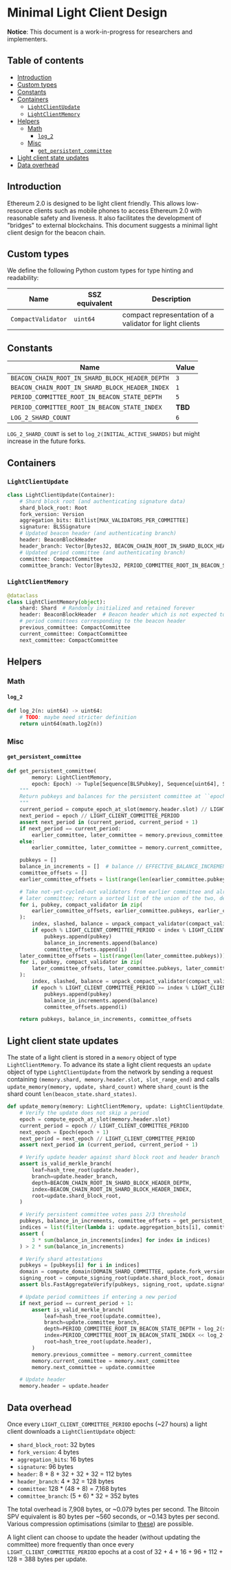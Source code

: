 # Minimal Light Client Design

**Notice**: This document is a work-in-progress for researchers and implementers.

## Table of contents

<!-- TOC -->
<!-- START doctoc generated TOC please keep comment here to allow auto update -->
<!-- DON'T EDIT THIS SECTION, INSTEAD RE-RUN doctoc TO UPDATE -->


- [Introduction](#introduction)
- [Custom types](#custom-types)
- [Constants](#constants)
- [Containers](#containers)
  - [`LightClientUpdate`](#lightclientupdate)
  - [`LightClientMemory`](#lightclientmemory)
- [Helpers](#helpers)
  - [Math](#math)
    - [`log_2`](#log_2)
  - [Misc](#misc)
    - [`get_persistent_committee`](#get_persistent_committee)
- [Light client state updates](#light-client-state-updates)
- [Data overhead](#data-overhead)

<!-- END doctoc generated TOC please keep comment here to allow auto update -->
<!-- /TOC -->

## Introduction

Ethereum 2.0 is designed to be light client friendly. This allows low-resource clients such as mobile phones to access Ethereum 2.0 with reasonable safety and liveness. It also facilitates the development of "bridges" to external blockchains. This document suggests a minimal light client design for the beacon chain.

## Custom types

We define the following Python custom types for type hinting and readability:

| Name | SSZ equivalent | Description |
| - | - | - |
| `CompactValidator` | `uint64` | compact representation of a validator for light clients |

## Constants

| Name | Value |
| - | - |
| `BEACON_CHAIN_ROOT_IN_SHARD_BLOCK_HEADER_DEPTH` | `3` |
| `BEACON_CHAIN_ROOT_IN_SHARD_BLOCK_HEADER_INDEX` | `1` |
| `PERIOD_COMMITTEE_ROOT_IN_BEACON_STATE_DEPTH` | `5` |
| `PERIOD_COMMITTEE_ROOT_IN_BEACON_STATE_INDEX` | **TBD** |
| `LOG_2_SHARD_COUNT` | `6` |

`LOG_2_SHARD_COUNT` is set to `log_2(INITIAL_ACTIVE_SHARDS)` but might increase in the future forks.

## Containers

### `LightClientUpdate`

```python
class LightClientUpdate(Container):
    # Shard block root (and authenticating signature data)
    shard_block_root: Root
    fork_version: Version
    aggregation_bits: Bitlist[MAX_VALIDATORS_PER_COMMITTEE]
    signature: BLSSignature
    # Updated beacon header (and authenticating branch)
    header: BeaconBlockHeader
    header_branch: Vector[Bytes32, BEACON_CHAIN_ROOT_IN_SHARD_BLOCK_HEADER_DEPTH]
    # Updated period committee (and authenticating branch)
    committee: CompactCommittee
    committee_branch: Vector[Bytes32, PERIOD_COMMITTEE_ROOT_IN_BEACON_STATE_DEPTH + LOG_2_SHARD_COUNT]
```

### `LightClientMemory`

```python
@dataclass
class LightClientMemory(object):
    shard: Shard  # Randomly initialized and retained forever
    header: BeaconBlockHeader  # Beacon header which is not expected to revert
    # period committees corresponding to the beacon header
    previous_committee: CompactCommittee
    current_committee: CompactCommittee
    next_committee: CompactCommittee
```

## Helpers

### Math

#### `log_2`

```python
def log_2(n: uint64) -> uint64:
    # TODO: maybe need stricter definition
    return uint64(math.log2(n))
```

### Misc

#### `get_persistent_committee`

```python
def get_persistent_committee(
        memory: LightClientMemory,
        epoch: Epoch) -> Tuple[Sequence[BLSPubkey], Sequence[uint64], Sequence[uint64]]:
    """
    Return pubkeys and balances for the persistent committee at ``epoch``.
    """
    current_period = compute_epoch_at_slot(memory.header.slot) // LIGHT_CLIENT_COMMITTEE_PERIOD
    next_period = epoch // LIGHT_CLIENT_COMMITTEE_PERIOD
    assert next_period in (current_period, current_period + 1)
    if next_period == current_period:
        earlier_committee, later_committee = memory.previous_committee, memory.current_committee
    else:
        earlier_committee, later_committee = memory.current_committee, memory.next_committee

    pubkeys = []
    balance_in_increments = []  # balance // EFFECTIVE_BALANCE_INCREMENT
    committee_offsets = []
    earlier_committee_offsets = list(range(len(earlier_committee.pubkeys)))

    # Take not-yet-cycled-out validators from earlier committee and already-cycled-in validators from
    # later committee; return a sorted list of the union of the two, deduplicated.
    for i, pubkey, compact_validator in zip(
        earlier_committee_offsets, earlier_committee.pubkeys, earlier_committee.compact_validators
    ):
        index, slashed, balance = unpack_compact_validator(compact_validator)
        if epoch % LIGHT_CLIENT_COMMITTEE_PERIOD < index % LIGHT_CLIENT_COMMITTEE_PERIOD:
            pubkeys.append(pubkey)
            balance_in_increments.append(balance)
            committee_offsets.append(i)
    later_committee_offsets = list(range(len(later_committee.pubkeys)))
    for i, pubkey, compact_validator in zip(
        later_committee_offsets, later_committee.pubkeys, later_committee.compact_validators
    ):
        index, slashed, balance = unpack_compact_validator(compact_validator)
        if epoch % LIGHT_CLIENT_COMMITTEE_PERIOD >= index % LIGHT_CLIENT_COMMITTEE_PERIOD and pubkey not in pubkeys:
            pubkeys.append(pubkey)
            balance_in_increments.append(balance)
            committee_offsets.append(i)

    return pubkeys, balance_in_increments, committee_offsets
```

## Light client state updates

The state of a light client is stored in a `memory` object of type `LightClientMemory`. To advance its state a light client requests an `update` object of type `LightClientUpdate` from the network by sending a request containing `(memory.shard, memory.header.slot, slot_range_end)` and calls `update_memory(memory, update, shard_count)` where `shard_count` is the shard count `len(beacon_state.shard_states)`.

```python
def update_memory(memory: LightClientMemory, update: LightClientUpdate, shard_count: uint64) -> None:
    # Verify the update does not skip a period
    epoch = compute_epoch_at_slot(memory.header.slot)
    current_period = epoch // LIGHT_CLIENT_COMMITTEE_PERIOD
    next_epoch = Epoch(epoch + 1)
    next_period = next_epoch // LIGHT_CLIENT_COMMITTEE_PERIOD
    assert next_period in (current_period, current_period + 1)  

    # Verify update header against shard block root and header branch
    assert is_valid_merkle_branch(
        leaf=hash_tree_root(update.header),
        branch=update.header_branch,
        depth=BEACON_CHAIN_ROOT_IN_SHARD_BLOCK_HEADER_DEPTH,
        index=BEACON_CHAIN_ROOT_IN_SHARD_BLOCK_HEADER_INDEX,
        root=update.shard_block_root,
    )

    # Verify persistent committee votes pass 2/3 threshold
    pubkeys, balance_in_increments, committee_offsets = get_persistent_committee(memory, next_epoch)
    indices = list(filter(lambda i: update.aggregation_bits[i], committee_offsets))
    assert (
        3 * sum(balance_in_increments[index] for index in indices)
    ) > 2 * sum(balance_in_increments)

    # Verify shard attestations
    pubkeys = [pubkeys[i] for i in indices]
    domain = compute_domain(DOMAIN_SHARD_COMMITTEE, update.fork_version)
    signing_root = compute_signing_root(update.shard_block_root, domain)
    assert bls.FastAggregateVerify(pubkeys, signing_root, update.signature)

    # Update period committees if entering a new period
    if next_period == current_period + 1:
        assert is_valid_merkle_branch(
            leaf=hash_tree_root(update.committee),
            branch=update.committee_branch,
            depth=PERIOD_COMMITTEE_ROOT_IN_BEACON_STATE_DEPTH + log_2(shard_count),
            index=PERIOD_COMMITTEE_ROOT_IN_BEACON_STATE_INDEX << log_2(shard_count) + memory.shard,
            root=hash_tree_root(update.header),
        )
        memory.previous_committee = memory.current_committee
        memory.current_committee = memory.next_committee
        memory.next_committee = update.committee

    # Update header
    memory.header = update.header
```

## Data overhead

Once every `LIGHT_CLIENT_COMMITTEE_PERIOD` epochs (~27 hours) a light client downloads a `LightClientUpdate` object:

* `shard_block_root`: 32 bytes
* `fork_version`: 4 bytes
* `aggregation_bits`: 16 bytes
* `signature`: 96 bytes
* `header`: 8 + 8 + 32 + 32 + 32 = 112 bytes
* `header_branch`: 4 * 32 = 128 bytes
* `committee`: 128 * (48 + 8) = 7,168 bytes
* `committee_branch`: (5 + 6) * 32 = 352 bytes

The total overhead is 7,908 bytes, or ~0.079 bytes per second. The Bitcoin SPV equivalent is 80 bytes per ~560 seconds, or ~0.143 bytes per second. Various compression optimisations (similar to [these](https://github.com/RCasatta/compressedheaders)) are possible.

A light client can choose to update the header (without updating the committee) more frequently than once every `LIGHT_CLIENT_COMMITTEE_PERIOD` epochs at a cost of 32 + 4 + 16 + 96 + 112 + 128 = 388 bytes per update.
